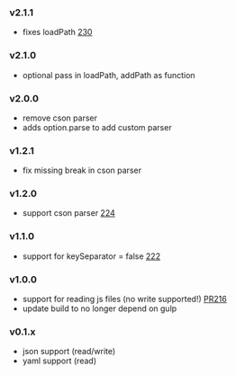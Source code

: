 ### v2.1.1

- fixes loadPath [230](https://github.com/i18next/i18next-node-fs-backend/pull/230)

### v2.1.0

- optional pass in loadPath, addPath as function

### v2.0.0

- remove cson parser
- adds option.parse to add custom parser

### v1.2.1

- fix missing break in cson parser

### v1.2.0

- support cson parser [224](https://github.com/i18next/i18next-node-fs-backend/pull/224)

### v1.1.0

- support for keySeparator = false [222](https://github.com/i18next/i18next-node-fs-backend/issues/222)

### v1.0.0

- support for reading js files (no write supported!) [PR216](https://github.com/i18next/i18next-node-fs-backend/pull/216)
- update build to no longer depend on gulp

### v0.1.x

- json support (read/write)
- yaml support (read)
